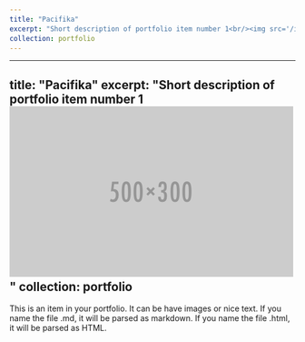 ```yaml
---
title: "Pacifika"
excerpt: "Short description of portfolio item number 1<br/><img src='/images/500x300.png'>"
collection: portfolio
---
```


---
title: "Pacifika"
excerpt: "Short description of portfolio item number 1<br/><img src='/images/500x300.png'>"
collection: portfolio
---
This is an item in your portfolio. It can be have images or nice text. If you name the file .md, it will be parsed as markdown. If you name the file .html, it will be parsed as HTML. 
